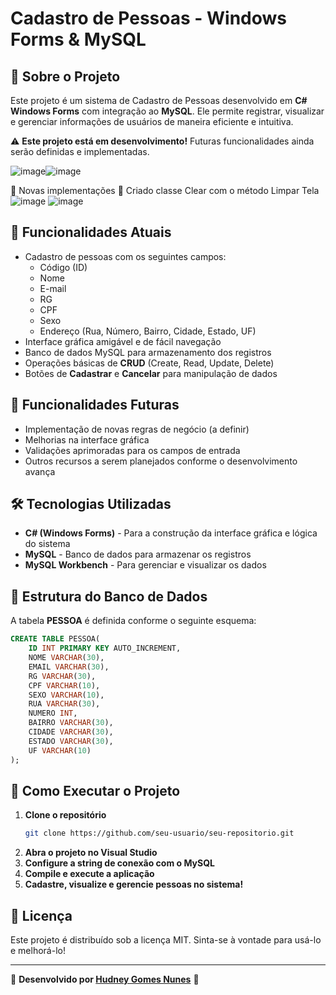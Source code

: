 # Cadastro de Pessoas - Windows Forms & MySQL

## 📌 Sobre o Projeto
Este projeto é um sistema de Cadastro de Pessoas desenvolvido em **C# Windows Forms** com integração ao **MySQL**. Ele permite registrar, visualizar e gerenciar informações de usuários de maneira eficiente e intuitiva.

⚠️ **Este projeto está em desenvolvimento!** Futuras funcionalidades ainda serão definidas e implementadas.

![image](https://github.com/user-attachments/assets/8813825a-a05a-4e60-bf16-bf124da0c57a)![image](https://github.com/user-attachments/assets/2eefede7-6742-4607-b437-733e3f59b361)

📌 Novas implementações 📌
Criado classe Clear com o método Limpar Tela
![image](https://github.com/user-attachments/assets/ae4b447f-61c5-42ef-bd8a-911f8e6c1750)
![image](https://github.com/user-attachments/assets/76808485-6646-4d9f-af94-c52bbac5492c)

## 🚀 Funcionalidades Atuais
- Cadastro de pessoas com os seguintes campos:
  - Código (ID)
  - Nome
  - E-mail
  - RG
  - CPF
  - Sexo
  - Endereço (Rua, Número, Bairro, Cidade, Estado, UF)
- Interface gráfica amigável e de fácil navegação
- Banco de dados MySQL para armazenamento dos registros
- Operações básicas de **CRUD** (Create, Read, Update, Delete)
- Botões de **Cadastrar** e **Cancelar** para manipulação de dados

## 🔄 Funcionalidades Futuras
- Implementação de novas regras de negócio (a definir)
- Melhorias na interface gráfica
- Validações aprimoradas para os campos de entrada
- Outros recursos a serem planejados conforme o desenvolvimento avança

## 🛠️ Tecnologias Utilizadas
- **C# (Windows Forms)** - Para a construção da interface gráfica e lógica do sistema
- **MySQL** - Banco de dados para armazenar os registros
- **MySQL Workbench** - Para gerenciar e visualizar os dados

## 🎯 Estrutura do Banco de Dados
A tabela **PESSOA** é definida conforme o seguinte esquema:
```sql
CREATE TABLE PESSOA(
    ID INT PRIMARY KEY AUTO_INCREMENT,
    NOME VARCHAR(30),
    EMAIL VARCHAR(30),
    RG VARCHAR(30),
    CPF VARCHAR(10),
    SEXO VARCHAR(10),
    RUA VARCHAR(30),
    NUMERO INT,
    BAIRRO VARCHAR(30),
    CIDADE VARCHAR(30),
    ESTADO VARCHAR(30),
    UF VARCHAR(10)
);
```

## 📌 Como Executar o Projeto
1. **Clone o repositório**
   ```bash
   git clone https://github.com/seu-usuario/seu-repositorio.git
   ```
2. **Abra o projeto no Visual Studio**
3. **Configure a string de conexão com o MySQL**
4. **Compile e execute a aplicação**
5. **Cadastre, visualize e gerencie pessoas no sistema!**

## 📜 Licença
Este projeto é distribuído sob a licença MIT. Sinta-se à vontade para usá-lo e melhorá-lo!

---
🔗 **Desenvolvido por [Hudney Gomes Nunes](https://www.linkedin.com/in/seu-perfil/)** 🚀

